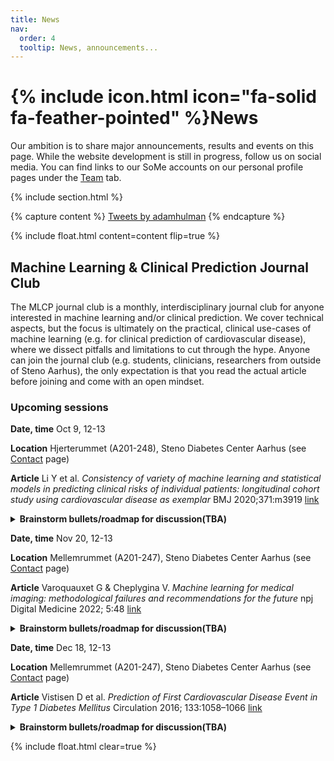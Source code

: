 ```yaml
---
title: News
nav:
  order: 4
  tooltip: News, announcements...
---
```


# {% include icon.html icon="fa-solid fa-feather-pointed" %}News

Our ambition is to share major announcements, results and events on this page. While the website development is still in progress, follow us on social media. 
You can find links to our SoMe accounts on our personal profile pages under the [Team](https://hulmanlab.com/team/) tab.

{% include section.html %}

{% capture content %}
  <a class="twitter-timeline" data-width="350" href="https://twitter.com/adamhulman?ref_src=twsrc%5Etfw">Tweets by adamhulman</a> <script async src="https://platform.twitter.com/widgets.js" charset="utf-8"></script>
{% endcapture %}

{%
  include float.html
  content=content
  flip=true
%}

## Machine Learning & Clinical Prediction Journal Club
The MLCP journal club is a monthly, interdisciplinary journal club for anyone interested in machine learning and/or clinical prediction.  We cover technical aspects, but the focus is ultimately on the practical, clinical use-cases of machine learning (e.g. for clinical prediction of cardiovascular disease), where we dissect pitfalls and limitations to cut through the hype. Anyone can join the journal club (e.g. students, clinicians, researchers from outside of Steno Aarhus), the only expectation is that you read the actual article before joining and come with an open mindset.
### Upcoming sessions
**Date, time** Oct 9, 12-13

**Location** Hjerterummet (A201-248), Steno Diabetes Center Aarhus (see [Contact](https://hulmanlab.com/contact/) page)

**Article** Li Y et al. *Consistency of variety of machine learning and statistical models in predicting clinical risks of individual patients: longitudinal cohort study using cardiovascular disease as exemplar* BMJ 2020;371:m3919 [link](https://www.bmj.com/content/371/bmj.m3919) 

<details>
  <summary><b>Brainstorm bullets/roadmap for discussion(TBA)</b></summary>  
  1. General aspects
    * ?
     * ?
  2. Technical aspects
    * ?
    * ?
  3. Results
    * ?
    * ?
  4. Clinical aspects
    * ?
    * What is the clinical use-case or value from the paper?
</details>

**Date, time** Nov 20, 12-13

**Location** Mellemrummet (A201-247), Steno Diabetes Center Aarhus (see [Contact](https://hulmanlab.com/contact/) page)

**Article** Varoquauxet G & Cheplygina V. *Machine learning for medical imaging: methodological failures and recommendations for the future* npj Digital Medicine 2022; 5:48 [link](https://www.nature.com/articles/s41746-022-00592-y)
<details>
  <summary><b>Brainstorm bullets/roadmap for discussion(TBA)</b></summary>  
  1. General aspects
    * ?
     * ?
  2. Technical aspects
    * ?
    * ?
  3. Results
    * ?
    * ?
  4. Clinical aspects
    * ?
    * What is the clinical use-case or value from the paper?
</details>

**Date, time** Dec 18, 12-13

**Location** Mellemrummet (A201-247), Steno Diabetes Center Aarhus (see [Contact](https://hulmanlab.com/contact/) page)

**Article** Vistisen D et al. *Prediction of First Cardiovascular Disease Event in Type 1 Diabetes Mellitus* Circulation 2016; 133:1058–1066 [link](https://www.ahajournals.org/doi/full/10.1161/CIRCULATIONAHA.115.018844)
<details>
  <summary><b>Brainstorm bullets/roadmap for discussion(TBA)</b></summary>  
  1. General aspects
    * ?
     * ?
  2. Technical aspects
    * ?
    * ?
  3. Results
    * ?
    * ?
  4. Clinical aspects
    * ?
    * What is the clinical use-case or value from the paper?
</details>
 
{% include float.html clear=true %}
